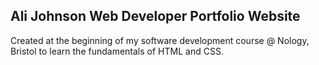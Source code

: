 ﻿## Ali Johnson Web Developer Portfolio Website
 
 Created at the beginning of my software development course @ Nology, Bristol to learn the fundamentals of HTML and CSS.
 
 
